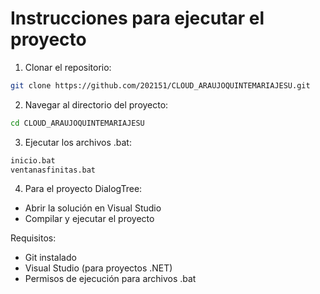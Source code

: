 # Instrucciones para ejecutar el proyecto

1. Clonar el repositorio:
```bash
git clone https://github.com/202151/CLOUD_ARAUJOQUINTEMARIAJESU.git
```

2. Navegar al directorio del proyecto:
```bash
cd CLOUD_ARAUJOQUINTEMARIAJESU
```

3. Ejecutar los archivos .bat:
```bash
inicio.bat
ventanasfinitas.bat
```

4. Para el proyecto DialogTree:
- Abrir la solución en Visual Studio
- Compilar y ejecutar el proyecto

Requisitos:
- Git instalado
- Visual Studio (para proyectos .NET)
- Permisos de ejecución para archivos .bat